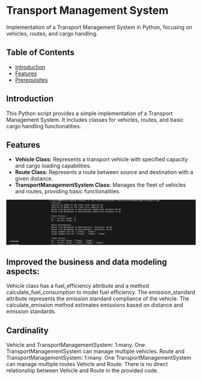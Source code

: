 # Transport Management System

Implementation of a Transport Management System in Python, focusing on vehicles, routes, and cargo handling.

## Table of Contents

- [Introduction](#introduction)
- [Features](#features)
- [Prerequisites](#prerequisites)


## Introduction

This Python script provides a simple implementation of a Transport Management System. It includes classes for vehicles, routes, and basic cargo handling functionalities.

## Features

- **Vehicle Class:** Represents a transport vehicle with specified capacity and cargo loading capabilities.
- **Route Class:** Represents a route between source and destination with a given distance.
- **TransportManagementSystem Class:** Manages the fleet of vehicles and routes, providing basic functionalities.

![Output](output.png)

## Improved the business and data modeling aspects:
Vehicle class has a fuel_efficiency attribute and a method calculate_fuel_consumption to model fuel efficiency.
The emission_standard attribute represents the emission standard compliance of the vehicle.
The calculate_emission method estimates emissions based on distance and emission standards.

## Cardinality

Vehicle and TransportManagementSystem: 1:many.
One TransportManagementSystem can manage multiple vehicles.
Route and TransportManagementSystem: 1:many.
One TransportManagementSystem can manage multiple routes 
Vehicle and Route:
There is no direct relationship between Vehicle and Route in the provided code.

